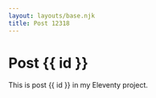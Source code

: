```yaml
---
layout: layouts/base.njk
title: Post 12318
---
```


# Post {{ id }}

This is post {{ id }} in my Eleventy project.
